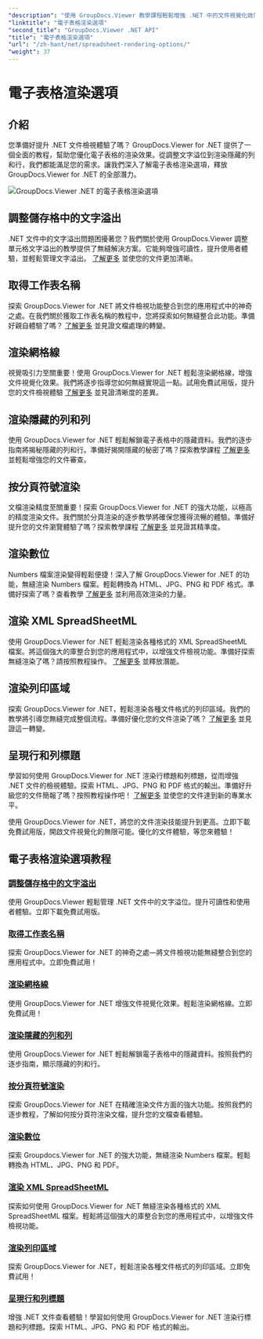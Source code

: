 ```yaml
---
"description": "使用 GroupDocs.Viewer 教學課程輕鬆增強 .NET 中的文件視覺化效果。學習如何調整文字溢出、渲染網格線等。"
"linktitle": "電子表格渲染選項"
"second_title": "GroupDocs.Viewer .NET API"
"title": "電子表格渲染選項"
"url": "/zh-hant/net/spreadsheet-rendering-options/"
"weight": 37
---
```


# 電子表格渲染選項

## 介紹

您準備好提升 .NET 文件檢視體驗了嗎？ GroupDocs.Viewer for .NET 提供了一個全面的教程，幫助您優化電子表格的渲染效果。從調整文字溢位到渲染隱藏的列和行，我們都能滿足您的需求。讓我們深入了解電子表格渲染選項，釋放 GroupDocs.Viewer for .NET 的全部潛力。

![GroupDocs.Viewer .NET 的電子表格渲染選項](/viewer/spreadsheet-rendering-options/image.png)

## 調整儲存格中的文字溢出

.NET 文件中的文字溢出問題困擾著您？我們關於使用 GroupDocs.Viewer 調整單元格文字溢出的教學提供了無縫解決方案。它能夠增強可讀性，提升使用者體驗，並輕鬆管理文字溢出。 [了解更多](./adjust-text-overflow-cells/) 並使您的文件更加清晰。

## 取得工作表名稱

探索 GroupDocs.Viewer for .NET 將文件檢視功能整合到您的應用程式中的神奇之處。在我們關於獲取工作表名稱的教程中，您將探索如何無縫整合此功能。準備好親自體驗了嗎？ [了解更多](./get-worksheets-names/) 並見證文檔處理的轉變。

## 渲染網格線

視覺吸引力至關重要！使用 GroupDocs.Viewer for .NET 輕鬆渲染網格線，增強文件視覺化效果。我們將逐步指導您如何無縫實現這一點。試用免費試用版，提升您的文件檢視體驗 [了解更多](./render-grid-lines/) 並見證清晰度的差異。

## 渲染隱藏的列和列

使用 GroupDocs.Viewer for .NET 輕鬆解鎖電子表格中的隱藏資料。我們的逐步指南將揭秘隱藏的列和行。準備好揭開隱藏的秘密了嗎？探索教學課程 [了解更多](./render-hidden-columns-rows/) 並輕鬆增強您的文件審查。

## 按分頁符號渲染

文檔渲染精度至關重要！探索 GroupDocs.Viewer for .NET 的強大功能，以極高的精度渲染文件。我們關於分頁渲染的逐步教學將確保您獲得流暢的體驗。準備好提升您的文件瀏覽體驗了嗎？探索教學課程 [了解更多](./rendering-by-page-breaks/) 並見證其精準度。

## 渲染數位

Numbers 檔案渲染變得輕鬆便捷！深入了解 GroupDocs.Viewer for .NET 的功能，無縫渲染 Numbers 檔案。輕鬆轉換為 HTML、JPG、PNG 和 PDF 格式。準備好探索了嗎？查看教學 [了解更多](./rendering-numbers/) 並利用高效渲染的力量。

## 渲染 XML SpreadSheetML

使用 GroupDocs.Viewer for .NET 輕鬆渲染各種格式的 XML SpreadSheetML 檔案。將這個強大的庫整合到您的應用程式中，以增強文件檢視功能。準備好探索無縫渲染了嗎？請按照教程操作。 [了解更多](./rendering-xml-spreadsheetml/) 並釋放潛能。

## 渲染列印區域

探索 GroupDocs.Viewer for .NET，輕鬆渲染各種文件格式的列印區域。我們的教學將引導您無縫完成整個流程。準備好優化您的文件渲染了嗎？ [了解更多](./render-print-areas/) 並見證這一轉變。

## 呈現行和列標題

學習如何使用 GroupDocs.Viewer for .NET 渲染行標題和列標題，從而增強 .NET 文件的檢視體驗。探索 HTML、JPG、PNG 和 PDF 格式的輸出。準備好升級您的文件簡報了嗎？按照教程操作吧！ [了解更多](./render-row-column-headings/) 並使您的文件達到新的專業水平。

使用 GroupDocs.Viewer for .NET，將您的文件渲染技能提升到更高。立即下載免費試用版，開啟文件視覺化的無限可能。優化的文件體驗，等您來體驗！
## 電子表格渲染選項教程
### [調整儲存格中的文字溢出](./adjust-text-overflow-cells/)
使用 GroupDocs.Viewer 輕鬆管理 .NET 文件中的文字溢位。提升可讀性和使用者體驗。立即下載免費試用版。
### [取得工作表名稱](./get-worksheets-names/)
探索 GroupDocs.Viewer for .NET 的神奇之處—將文件檢視功能無縫整合到您的應用程式中。立即免費試用！
### [渲染網格線](./render-grid-lines/)
使用 GroupDocs.Viewer for .NET 增強文件視覺化效果。輕鬆渲染網格線。立即免費試用！
### [渲染隱藏的列和列](./render-hidden-columns-rows/)
使用 GroupDocs.Viewer for .NET 輕鬆解鎖電子表格中的隱藏資料。按照我們的逐步指南，顯示隱藏的列和行。
### [按分頁符號渲染](./rendering-by-page-breaks/)
探索 GroupDocs.Viewer for .NET 在精確渲染文件方面的強大功能。按照我們的逐步教程，了解如何按分頁符渲染文檔，提升您的文檔查看體驗。
### [渲染數位](./rendering-numbers/)
探索 Groupdocs.Viewer for .NET 的強大功能，無縫渲染 Numbers 檔案。輕鬆轉換為 HTML、JPG、PNG 和 PDF。
### [渲染 XML SpreadSheetML](./rendering-xml-spreadsheetml/)
探索如何使用 GroupDocs.Viewer for .NET 無縫渲染各種格式的 XML SpreadSheetML 檔案。輕鬆將這個強大的庫整合到您的應用程式中，以增強文件檢視功能。
### [渲染列印區域](./render-print-areas/)
探索 GroupDocs.Viewer for .NET，輕鬆渲染各種文件格式的列印區域。立即免費試用！
### [呈現行和列標題](./render-row-column-headings/)
增強 .NET 文件查看體驗！學習如何使用 GroupDocs.Viewer for .NET 渲染行標題和列標題。探索 HTML、JPG、PNG 和 PDF 格式的輸出。